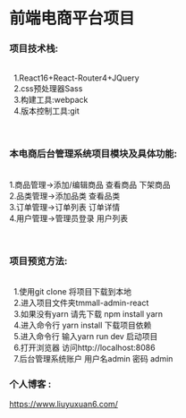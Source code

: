 # 前端电商平台项目

<h3>项目技术栈:</h3><br/>
    1.React16+React-Router4+JQuery<br/>
    2.css预处理器Sass<br/>
    3.构建工具:webpack<br/>
    4.版本控制工具:git<br/>
    
<br/><h3>本电商后台管理系统项目模块及具体功能:</h3><br/>
    1.商品管理->添加/编辑商品 查看商品 下架商品<br/>
    2.品类管理->添加品类 查看品类<br/>
    3.订单管理->订单列表 订单详情<br/>
    4.用户管理->管理员登录 用户列表<br/>

<br/><h3>项目预览方法:</h3><br/>
    1.使用git clone 将项目下载到本地<br/>
    2.进入项目文件夹tmmall-admin-react<br/>
    3.如果没有yarn 请先下载 npm install yarn <br/>
    4.进入命令行 yarn install 下载项目依赖<br/>
    5.进入命令行 输入yarn run dev 启动项目<br/>
    6.打开浏览器 访问http://localhost:8086<br/>
    7.后台管理系统账户 用户名admin 密码 admin
    
 
<h3>个人博客 :</h3> 

https://www.liuyuxuan6.com/
